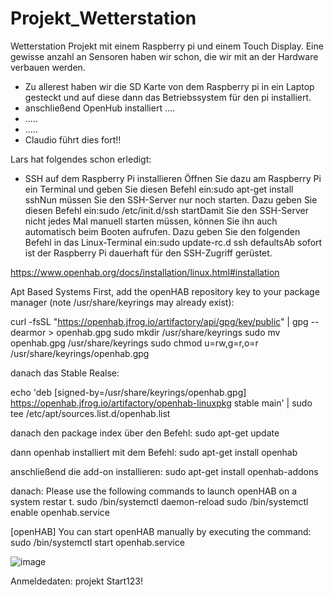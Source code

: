 # Projekt_Wetterstation 
Wetterstation Projekt mit einem Raspberry pi und einem Touch Display. Eine gewisse anzahl an Sensoren haben wir schon, die wir mit an der Hardware verbauen werden. 

- Zu allerest haben wir die SD Karte von dem Raspberry pi in ein Laptop gesteckt und auf diese dann das Betriebssystem für den pi installiert.
- anschließend OpenHub installiert ....
- .....
- .....
- Claudio führt dies fort!!



Lars hat folgendes schon erledigt: 
- SSH auf dem Raspberry Pi installieren
Öffnen Sie dazu am Raspberry Pi ein Terminal und geben Sie diesen Befehl ein:sudo apt-get install sshNun müssen Sie den SSH-Server nur noch starten. Dazu geben Sie diesen Befehl ein:sudo /etc/init.d/ssh startDamit Sie den SSH-Server nicht jedes Mal manuell starten müssen, können Sie ihn auch automatisch beim Booten aufrufen. Dazu geben Sie den folgenden Befehl in das Linux-Terminal ein:sudo update-rc.d ssh defaultsAb sofort ist der Raspberry Pi dauerhaft für den SSH-Zugriff gerüstet.


https://www.openhab.org/docs/installation/linux.html#installation

Apt Based Systems
First, add the openHAB repository key to your package manager (note /usr/share/keyrings may already exist):


curl -fsSL "https://openhab.jfrog.io/artifactory/api/gpg/key/public" | gpg --dearmor > openhab.gpg
sudo mkdir /usr/share/keyrings
sudo mv openhab.gpg /usr/share/keyrings
sudo chmod u=rw,g=r,o=r /usr/share/keyrings/openhab.gpg

danach das Stable Realse: 

echo 'deb [signed-by=/usr/share/keyrings/openhab.gpg] https://openhab.jfrog.io/artifactory/openhab-linuxpkg stable main' | sudo tee /etc/apt/sources.list.d/openhab.list

danach den package index über den Befehl:
sudo apt-get update

dann openhab installiert mit dem Befehl:
sudo apt-get install openhab

anschließend die add-on installieren: 
sudo apt-get install openhab-addons

danach: 
 Please use the following commands to launch openHAB on a system restar                                                                                                                                                                                                                                             t.
            sudo /bin/systemctl daemon-reload
            sudo /bin/systemctl enable openhab.service

[openHAB] You can start openHAB manually by executing the command:
            sudo /bin/systemctl start openhab.service



![image](https://github.com/Lars-h98/Projekt_Wetterstation/assets/142094346/2d43cd5a-6109-4fa3-8282-8c02ca32d313)




Anmeldedaten:
projekt
Start123!


